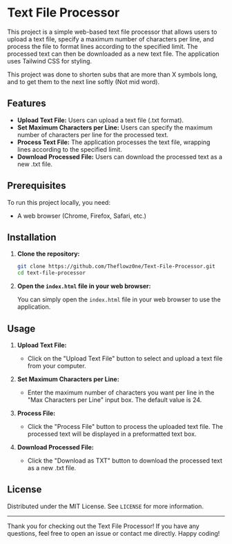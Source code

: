 # Text File Processor

This project is a simple web-based text file processor that allows users to upload a text file, specify a maximum number of characters per line, and process the file to format lines according to the specified limit. The processed text can then be downloaded as a new text file. The application uses Tailwind CSS for styling.

This project was done to shorten subs that are more than X symbols long, and to get them to the next line softly (Not mid word).

## Features

- **Upload Text File:** Users can upload a text file (.txt format).
- **Set Maximum Characters per Line:** Users can specify the maximum number of characters per line for the processed text.
- **Process Text File:** The application processes the text file, wrapping lines according to the specified limit.
- **Download Processed File:** Users can download the processed text as a new .txt file.

## Prerequisites

To run this project locally, you need:

- A web browser (Chrome, Firefox, Safari, etc.)

## Installation

1. **Clone the repository:**

    ```bash
    git clone https://github.com/Theflowz0ne/Text-File-Processor.git
    cd text-file-processor
    ```

2. **Open the `index.html` file in your web browser:**

    You can simply open the `index.html` file in your web browser to use the application.

## Usage

1. **Upload Text File:**
   - Click on the "Upload Text File" button to select and upload a text file from your computer.

2. **Set Maximum Characters per Line:**
   - Enter the maximum number of characters you want per line in the "Max Characters per Line" input box. The default value is 24.

3. **Process File:**
   - Click the "Process File" button to process the uploaded text file. The processed text will be displayed in a preformatted text box.

4. **Download Processed File:**
   - Click the "Download as TXT" button to download the processed text as a new .txt file.

## License

Distributed under the MIT License. See `LICENSE` for more information.

---

Thank you for checking out the Text File Processor! If you have any questions, feel free to open an issue or contact me directly. Happy coding!

